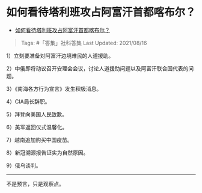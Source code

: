 # 如何看待塔利班攻占阿富汗首都喀布尔？

- [如何看待塔利班攻占阿富汗首都喀布尔？](https://www.zhihu.com/question/479782070/answer/2062739282)

>Tags: #「答集」社科答集
>Last Updated: 2021/08/16

1）立刻要准备对阿富汗边境难民的人道援助。

2）中俄即将动议召开安理会会议，讨论人道援助问题以及阿富汗联合国代表的问题。

3）《南海各方行为宣言》发生积极消息。

4）CIA局长辞职。

5）拜登向美国人民致歉。

6）美军返回仪式温馨化。

7）越南追加购买中国疫苗。

8）新冠溯源报告证实为自然原因。

9）俄乌谈判。

---

不是预言，只是观察点。

  